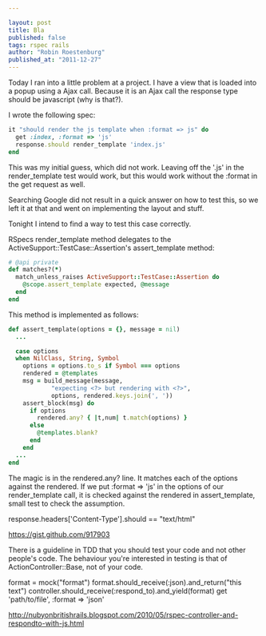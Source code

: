 ```yaml
---

layout: post
title: Bla
published: false
tags: rspec rails
author: "Robin Roestenburg"
published_at: "2011-12-27"
---
```


Today I ran into a little problem at a project. I have a view that is loaded into a popup using
a Ajax call. Because it is an Ajax call the response type should be javascript (why is that?).

I wrote the following spec:

~~~ ruby
it "should render the js template when :format => js" do
  get :index, :format => 'js'
  response.should render_template 'index.js'
end
~~~

This was my initial guess, which did not work. Leaving off the '.js' in the render_template test
would work, but this would work without the :format in the get request as well.

Searching Google did not result in a quick answer on how to test this, so we left it at that and
went on implementing the layout and stuff.

Tonight I intend to find a way to test this case correctly.

RSpecs render_template method delegates to the ActiveSupport::TestCase::Assertion's assert_template
method:

~~~ ruby
# @api private
def matches?(*)
  match_unless_raises ActiveSupport::TestCase::Assertion do
    @scope.assert_template expected, @message
  end
end
~~~

This method is implemented as follows:

~~~ ruby
def assert_template(options = {}, message = nil)
  ...

  case options
  when NilClass, String, Symbol
    options = options.to_s if Symbol === options
    rendered = @templates
    msg = build_message(message,
            "expecting <?> but rendering with <?>",
            options, rendered.keys.join(', '))
    assert_block(msg) do
      if options
        rendered.any? { |t,num| t.match(options) }
      else
        @templates.blank?
      end
    end
  ...
end
~~~

The magic is in the rendered.any? line. It matches each of the options against the rendered.
If we put :format => 'js' in the options of our render_template call, it is checked against the
rendered in assert_template, small test to check the assumption.

response.headers['Content-Type'].should == "text/html"

https://gist.github.com/917903

There is a guideline in TDD that you should test your code and not
other people's code. The behaviour you're interested in testing is
that of ActionController::Base, not of your code.

format = mock("format")
format.should_receive(:json).and_return("this text")
controller.should_receive(:respond_to).and_yield(format)
get 'path/to/file', :format => 'json'

http://nubyonbritishrails.blogspot.com/2010/05/rspec-controller-and-respondto-with-js.html
